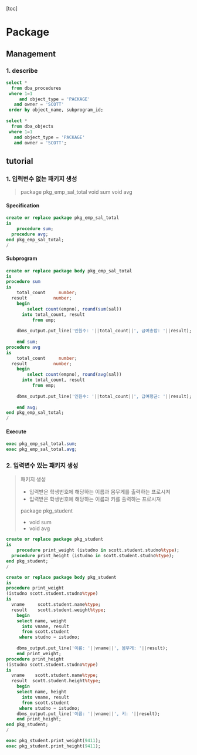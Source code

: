[toc]

# Package

## Management

### 1. describe

```sql
select *
  from dba_procedures
 where 1=1
 	 and object_type = 'PACKAGE'
   and owner = 'SCOTT'
 order by object_name, subprogram_id;
 
select *
  from dba_objects
 where 1=1
   and object_type = 'PACKAGE'
   and owner = 'SCOTT';
```



## tutorial

### 1. 입력변수 없는 패키지 생성

> package pkg_emp_sal_total
> 	void sum
> 	void avg

#### Specification

```sql
create or replace package pkg_emp_sal_total
is
	procedure sum;
  procedure avg;
end pkg_emp_sal_total;
/
```

#### **Subprogram**

```sql
create or replace package body pkg_emp_sal_total
is
procedure sum
is
	total_count     number;
  result          number;
	begin
		select count(empno), round(sum(sal))
      into total_count, result
		  from emp;
      
    dbms_output.put_line('인원수: '||total_count||', 급여총합: '||result);
      
	end sum;
procedure avg
is
	total_count     number;
  result          number;
	begin
		select count(empno), round(avg(sal))
      into total_count, result
		  from emp;
      
    dbms_output.put_line('인원수: '||total_count||', 급여평균: '||result);
      
	end avg;
end pkg_emp_sal_total;
/
```

#### Execute

```sql
exec pkg_emp_sal_total.sum;
exec pkg_emp_sal_total.avg;
```

### 2. 입력변수 있는 패키지 생성

>패키지 생성
>
>- 입력받은 학생번호에 해당하는 이름과 몸무게를 출력하는 프로시져
>- 입력받은 학생번호에 해당하는 이름과 키를 출력하는 프로시져
>
>package pkg_student
>
>- void sum
>- void avg

```sql
create or replace package pkg_student
is
	procedure print_weight (istudno in scott.student.studno%type);
  procedure print_height (istudno in scott.student.studno%type);
end pkg_student;
/

create or replace package body pkg_student
is
procedure print_weight
(istudno scott.student.studno%type)
is
  vname     scott.student.name%type;
  result    scott.student.weight%type;
	begin
    select name, weight
      into vname, result
      from scott.student
     where studno = istudno;
     
    dbms_output.put_line('이름: '||vname||', 몸무게: '||result);
	end print_weight;
procedure print_height
(istudno scott.student.studno%type)
is
  vname    scott.student.name%type;
  result  scott.student.height%type;
	begin
    select name, height
      into vname, result
      from scott.student
     where studno = istudno;
    dbms_output.put_line('이름: '||vname||', 키: '||result);
	end print_height;
end pkg_student;
/

exec pkg_student.print_weight(9411);
exec pkg_student.print_height(9411);
```

